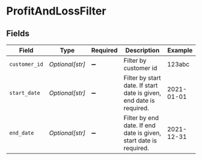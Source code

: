 # ProfitAndLossFilter


## Fields

| Field                                                               | Type                                                                | Required                                                            | Description                                                         | Example                                                             |
| ------------------------------------------------------------------- | ------------------------------------------------------------------- | ------------------------------------------------------------------- | ------------------------------------------------------------------- | ------------------------------------------------------------------- |
| `customer_id`                                                       | *Optional[str]*                                                     | :heavy_minus_sign:                                                  | Filter by customer id                                               | 123abc                                                              |
| `start_date`                                                        | *Optional[str]*                                                     | :heavy_minus_sign:                                                  | Filter by start date. If start date is given, end date is required. | 2021-01-01                                                          |
| `end_date`                                                          | *Optional[str]*                                                     | :heavy_minus_sign:                                                  | Filter by end date. If end date is given, start date is required.   | 2021-12-31                                                          |